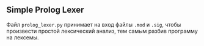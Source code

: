## Simple Prolog Lexer
Файл `prolog_lexer.py` принимает на вход файлы `.mod` и `.sig`, чтобы произвести простой лексический анализ, тем самым разбив программу на лексемы.
